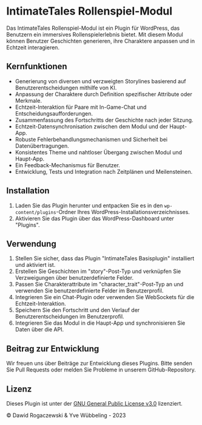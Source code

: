# IntimateTales Rollenspiel-Modul

Das IntimateTales Rollenspiel-Modul ist ein Plugin für WordPress, das Benutzern ein immersives Rollenspielerlebnis bietet. Mit diesem Modul können Benutzer Geschichten generieren, ihre Charaktere anpassen und in Echtzeit interagieren.

## Kernfunktionen

- Generierung von diversen und verzweigten Storylines basierend auf Benutzerentscheidungen mithilfe von KI.
- Anpassung der Charaktere durch Definition spezifischer Attribute oder Merkmale.
- Echtzeit-Interaktion für Paare mit In-Game-Chat und Entscheidungsaufforderungen.
- Zusammenfassung des Fortschritts der Geschichte nach jeder Sitzung.
- Echtzeit-Datensynchronisation zwischen dem Modul und der Haupt-App.
- Robuste Fehlerbehandlungsmechanismen und Sicherheit bei Datenübertragungen.
- Konsistentes Theme und nahtloser Übergang zwischen Modul und Haupt-App.
- Ein Feedback-Mechanismus für Benutzer.
- Entwicklung, Tests und Integration nach Zeitplänen und Meilensteinen.

## Installation

1. Laden Sie das Plugin herunter und entpacken Sie es in den `wp-content/plugins`-Ordner Ihres WordPress-Installationsverzeichnisses.
2. Aktivieren Sie das Plugin über das WordPress-Dashboard unter "Plugins".

## Verwendung

1. Stellen Sie sicher, dass das Plugin "IntimateTales Basisplugin" installiert und aktiviert ist.
2. Erstellen Sie Geschichten im "story"-Post-Typ und verknüpfen Sie Verzweigungen über benutzerdefinierte Felder.
3. Passen Sie Charakterattribute im "character_trait"-Post-Typ an und verwenden Sie benutzerdefinierte Felder im Benutzerprofil.
4. Integrieren Sie ein Chat-Plugin oder verwenden Sie WebSockets für die Echtzeit-Interaktion.
5. Speichern Sie den Fortschritt und den Verlauf der Benutzerentscheidungen im Benutzerprofil.
6. Integrieren Sie das Modul in die Haupt-App und synchronisieren Sie Daten über die API.

## Beitrag zur Entwicklung

Wir freuen uns über Beiträge zur Entwicklung dieses Plugins. Bitte senden Sie Pull Requests oder melden Sie Probleme in unserem GitHub-Repository.

## Lizenz

Dieses Plugin ist unter der [GNU General Public License v3.0](LICENSE) lizenziert.

© Dawid Rogaczewski & Yve Wübbeling - 2023